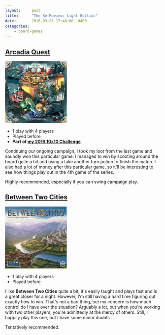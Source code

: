 ```yaml
---
layout:     post
title:      "The Re-Review: Light Edition"
date:       2016-03-01 17:48:00 -0400
categories:
    - board-games
---
```

## [Arcadia Quest](https://boardgamegeek.com/boardgame/155068/arcadia-quest)

![Arcadia Quest](../assets/covers/arcadia-quest.jpg)

- 1 play with 4 players
- Played before
- **Part of [my 2016 10x10 Challenge](https://boardgamegeek.com/geeklist/202712/wesbakers-2016-10x10-hardcore-challenge)**

Continuing our ongoing campaign, I took my loot from the last game and soundly won this particular game. I managed to win by scooting around the board quite a bit and using a take another turn potion to finish the match. I also had a lot of money after this particular game, so it'll be interesting to see how things play out in the 4th game of the series.

Highly recommended, especially if you can swing campaign play.

## [Between Two Cities](https://boardgamegeek.com/boardgame/168435/between-two-cities)

![Between Two Cities](../assets/covers/between-two-cities.jpg)

- 1 play with 4 players
- Played before

I like **Between Two Cities** quite a bit, it's easily taught and plays fast and is a great closer for a night. However, I'm still having a hard time figuring out exactly how to win. That's not a bad thing, but my concern is how much control do I have over the situation? Arguably a lot, but when you're working with two other players, you're admittedly at the mercy of others. Still, I happily play this one, but I have some minor doubts.

Tentatively recommended.
